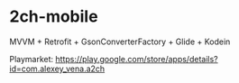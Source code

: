 # 2ch-mobile
MVVM + Retrofit + GsonConverterFactory + Glide + Kodein 

Playmarket: https://play.google.com/store/apps/details?id=com.alexey_vena.a2ch
